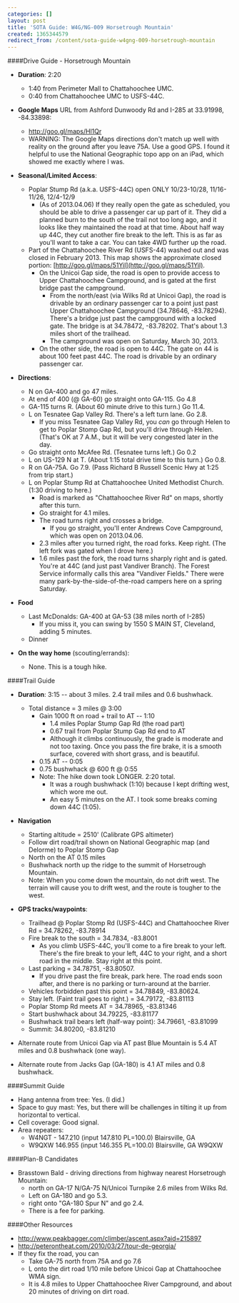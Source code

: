```yaml
---
categories: []
layout: post
title: 'SOTA Guide: W4G/NG-009 Horsetrough Mountain'
created: 1365344579
redirect_from: /content/sota-guide-w4gng-009-horsetrough-mountain
---
```

####Drive Guide - Horsetrough Mountain

* **Duration**: 2:20
    * 1:40 from Perimeter Mall to Chattahoochee UMC.
    * 0:40 from Chattahoochee UMC to USFS-44C.
* **Google Maps** URL from Ashford Dunwoody Rd and I-285 at 33.91998, -84.33898: 
    * http://goo.gl/maps/Hl1Qr
    * WARNING: The Google Maps directions don't match up well with reality on the ground  after you leave 75A.  Use a good GPS.  I found it helpful to use the National Geographic topo app on an iPad, which showed me exactly where I was.
* **Seasonal/Limited Access**:
    * Poplar Stump Rd (a.k.a. USFS-44C) open ONLY 10/23-10/28, 11/16-11/26, 12/4-12/9
        * (As of 2013.04.06) If they really open the gate as scheduled, you should be able to drive a passenger car up part of it.  They did a planned burn to the south of the trail not too long ago, and it looks like they maintained the road at that time.  About half way up 44C, they cut another fire break to the left.  This is as far as you'll want to take a car.  You can take 4WD further up the road.
    * Part of the Chattahoochee River Rd (USFS-44) washed out and was closed in February 2013.  This map shows the approximate closed portion: [http://goo.gl/maps/51Yil](http://goo.gl/maps/51Yil).  
        * On the Unicoi Gap side, the road is open to provide access to Upper Chattahoochee Campground, and is gated at the first bridge past the campground.
            * From the north/east (via Wilks Rd at Unicoi Gap), the road is drivable by an ordinary passenger car to a point just past Upper Chattahoochee Campground (34.78646, -83.78294).  There's a bridge just past the campground with a locked gate.  The bridge is at 34.78472, -83.78202. That's about 1.3 miles short of the trailhead.  
            * The campground was open on Saturday, March 30, 2013.
        * On the other side, the road is open to 44C.  The gate on 44 is about 100 feet past 44C.  The road is drivable by an ordinary passenger car.
* **Directions**:
    * N on GA-400 and go 47 miles.
    * At end of 400 (@ GA-60) go straight onto GA-115. Go 4.8
    * GA-115 turns R.  (About 60 minute drive to this turn.) Go 11.4.
    * L on Tesnatee Gap Valley Rd. There's a left turn lane.  Go 2.8.
        * If you miss Tesnatee Gap Valley Rd, you *can* go through Helen to get to Poplar Stomp Gap Rd, but you'll drive through Helen.  (That's OK at 7 A.M., but it will be very congested later in the day. 
    * Go straight onto McAfee Rd. (Tesnatee turns left.)  Go 0.2
    * L on US-129 N at T. (About 1:15 total drive time to this turn.) Go 0.8.
    * R on GA-75A. Go 7.9.  (Pass Richard B Russell Scenic Hwy at 1:25 from trip start.)
    * L on Poplar Stump Rd at Chattahoochee United Methodist Church. (1:30 driving to here.) 
        * Road is marked as "Chattahoochee River Rd" on maps, shortly after this turn.
        * Go straight for 4.1 miles.
        * The road turns right and crosses a bridge.  
            * If you go straight, you'll enter Andrews Cove Campground, which was open on 2013.04.06.
        * 2.3 miles after you turned right, the road forks.  Keep right. (The left fork was gated when I drove here.)
        * 1.6 miles past the fork, the road turns sharply right and is gated.  You're at 44C (and just past Vandiver Branch).  The Forest Service informally calls this area "Vandiver Fields."  There were many park-by-the-side-of-the-road campers here on a spring Saturday.
    
* **Food**
    * Last McDonalds: GA-400 at GA-53 (38 miles north of I-285)
        * If you miss it, you can swing by 1550 S MAIN ST, Cleveland, adding 5 minutes.
    * Dinner
* **On the way home** (scouting/errands):  
    * None.  This is a tough hike.

####Trail Guide

* **Duration**: 3:15 -- about 3 miles. 2.4 trail miles and 0.6 bushwhack.
    * Total distance = 3 miles @ 3:00
        * Gain 1000 ft on road + trail to AT -- 1:10
            * 1.4 miles Poplar Stump Gap Rd (the road part)
            * 0.67 trail from Poplar Stump Gap Rd end to AT
            * Although it climbs continuously, the grade is moderate and not too taxing.  Once you pass the fire brake, it is a smooth surface, covered with short grass, and is beautiful.
        * 0.15 AT -- 0:05
        * 0.75 bushwhack @ 600 ft @ 0:55
        * Note: The hike down took LONGER. 2:20 total.  
            * It was a rough bushwhack (1:10) because I kept drifting west, which wore me out.  
            * An easy 5 minutes on the AT.
            I took some breaks coming down 44C (1:05).
* **Navigation**
    * Starting altitude = 2510' (Calibrate GPS altimeter)
    * Follow dirt road/trail shown on National Geographic map (and Delorme) to Poplar Stomp Gap
    * North on the AT 0.15 miles
    * Bushwhack north up the ridge to the summit of Horsetrough Mountain.
    * Note: When you come down the mountain, do not drift west. The terrain will cause you to drift west, and the route is tougher to the west.
* **GPS tracks/waypoints**:
    * Trailhead @ Poplar Stomp Rd (USFS-44C) and Chattahoochee River Rd = 34.78262, -83.78914
    * Fire break to the south = 34.7834, -83.8001
        * As you climb USFS-44C, you'll come to a fire break to your left.  There's the fire break to your left, 44C to your right, and a short road in the middle. Stay right at this point.
    * Last parking = 34.78751, -83.80507.  
        * If you drive past the fire break, park here.  The road ends soon after, and there is no parking or turn-around at the barrier.
    * Vehicles forbidden past this point = 34.78849, -83.80624.
    * Stay left.  (Faint trail goes to right.) = 34.79172, -83.81113
    * Poplar Stomp Rd meets AT = 34.78965, -83.81346
    * Start bushwhack about 34.79225, -83.81177
    * Bushwhack trail bears left (half-way point): 34.79661, -83.81099
    * Summit: 34.80200, -83.81210
    
* Alternate route from Unicoi Gap via AT past Blue Mountain is 5.4 AT miles and 0.8 bushwhack (one way).
* Alternate route from Jacks Gap (GA-180) is 4.1 AT miles and 0.8 bushwhack.

####Summit Guide

* Hang antenna from tree: Yes.  (I did.)
* Space to guy mast: Yes, but there will be challenges in tilting it up from horizontal to vertical.
* Cell coverage: Good signal.
* Area repeaters:
    * W4NGT - 147.210 (input 147.810 PL=100.0) Blairsville, GA
    * W9QXW 146.955 (input 146.355 PL=100.0) Blairsville, GA W9QXW

####Plan-B Candidates

* Brasstown Bald  - driving directions from highway nearest Horsetrough Mountain:
    * north on GA-17 N/GA-75 N/Unicoi Turnpike 2.6 miles from Wilks Rd.
    * Left on GA-180 and go 5.3.
    * right onto "GA-180 Spur N" and go 2.4.
    * There is a fee for parking.

####Other Resources

* http://www.peakbagger.com/climber/ascent.aspx?aid=215897
* http://peterontheat.com/2010/03/27/tour-de-georgia/
* If they fix the road, you can
   *  Take GA-75 north from 75A and go 7.6
   * L onto the dirt road 1/10 mile before Unicoi Gap at Chattahoochee WMA sign.
   * It is 4.8 miles to Upper Chattahoochee River Campground, and about 20 minutes of driving on dirt road.
